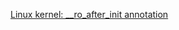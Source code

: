 [Linux kernel: __ro_after_init annotation](https://medium.com/@bhumikagoyal/linux-kernel-ro-after-init-annotation-a37fc6142450)
